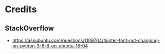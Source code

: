 # Credits
## StackOverflow
- https://askubuntu.com/questions/1109704/tkinter-font-not-changing-on-python-3-6-8-on-ubuntu-18-04
